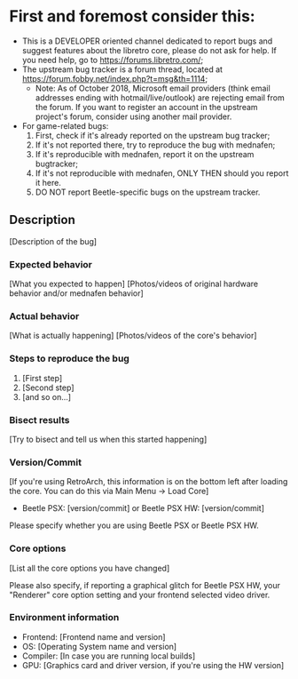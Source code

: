 # First and foremost consider this:
- This is a DEVELOPER oriented channel dedicated to report bugs and suggest features about the libretro core, please do not ask for help. If you need help, go to https://forums.libretro.com/;
- The upstream bug tracker is a forum thread, located at https://forum.fobby.net/index.php?t=msg&th=1114;
    - Note: As of October 2018, Microsoft email providers (think email addresses ending with hotmail/live/outlook) are rejecting email from the forum. If you want to register an account in the upstream project's forum, consider using another mail provider.
- For game-related bugs:
    1) First, check if it's already reported on the upstream bug tracker;
    2) If it's not reported there, try to reproduce the bug with mednafen;
    3) If it's reproducible with mednafen, report it on the upstream bugtracker;
    4) If it's not reproducible with mednafen, ONLY THEN should you report it here.
    5) DO NOT report Beetle-specific bugs on the upstream tracker.

## Description

[Description of the bug]

### Expected behavior

[What you expected to happen]
[Photos/videos of original hardware behavior and/or mednafen behavior]

### Actual behavior

[What is actually happening]
[Photos/videos of the core's behavior]

### Steps to reproduce the bug

1. [First step]
2. [Second step]
3. [and so on...]

### Bisect results

[Try to bisect and tell us when this started happening]

### Version/Commit

[If you're using RetroArch, this information is on the bottom left after loading the core. You can do this via Main Menu -> Load Core]

- Beetle PSX: [version/commit] or Beetle PSX HW: [version/commit]

Please specify whether you are using Beetle PSX or Beetle PSX HW.

### Core options

[List all the core options you have changed]

Please also specify, if reporting a graphical glitch for Beetle PSX HW, your "Renderer" core option setting and your frontend selected video driver.

### Environment information

- Frontend: [Frontend name and version]
- OS: [Operating System name and version]
- Compiler: [In case you are running local builds]
- GPU: [Graphics card and driver version, if you're using the HW version]
